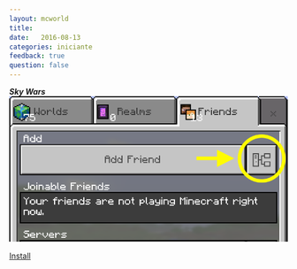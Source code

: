 ```yaml
---
layout: mcworld
title:  
date:   2016-08-13
categories: iniciante
feedback: true
question: false
---
```

***Sky Wars***  
![screenshot](/assets/images/addserver.png)  

[Install](https://itunes.apple.com/app/id1144129231)  

